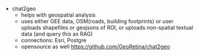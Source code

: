 - chat2geo 
	- helps with geospatial analysis
	- uses either GEE data, OSM(roads, building footprints) or user uploads shapefiles or geojsons of ROI, or uploads non-spatial textual data (and query this as RAG)
	- connections: Esri, Postgre
	- opensource as well https://github.com/GeoRetina/chat2geo

